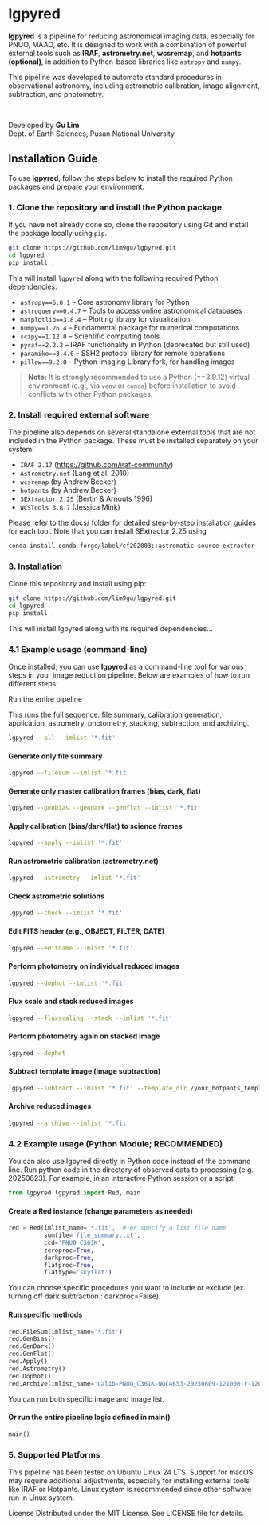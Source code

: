 # lgpyred

**lgpyred** is a pipeline for reducing astronomical imaging data, especially for PNUO, MAAO, etc. It is designed to work with a combination of powerful external tools such as **IRAF**, **astrometry.net**, **wcsremap**, and **hotpants (optional)**, in addition to Python-based libraries like `astropy` and `numpy`.  

This pipeline was developed to automate standard procedures in observational astronomy, including astrometric calibration, image alignment, subtraction, and photometry.

<br>

Developed by **Gu Lim**  
Dept. of Earth Sciences, Pusan National University


## Installation Guide

To use **lgpyred**, follow the steps below to install the required Python packages and prepare your environment.

### 1. Clone the repository and install the Python package

If you have not already done so, clone the repository using Git and install the package locally using `pip`.

```bash
git clone https://github.com/lim9gu/lgpyred.git
cd lgpyred
pip install .
```

This will install `lgpyred` along with the following required Python dependencies:

- `astropy==6.0.1` – Core astronomy library for Python  
- `astroquery==0.4.7` – Tools to access online astronomical databases  
- `matplotlib==3.8.4` – Plotting library for visualization  
- `numpy==1.26.4` – Fundamental package for numerical computations  
- `scipy==1.12.0` – Scientific computing tools  
- `pyraf==2.2.2` – IRAF functionality in Python (deprecated but still used)  
- `paramiko==3.4.0` – SSH2 protocol library for remote operations  
- `pillow==9.2.0` – Python Imaging Library fork, for handling images

> **Note:** It is strongly recommended to use a Python (==3.9.12) virtual environment (e.g., via `venv` or `conda`) before installation to avoid conflicts with other Python packages.

### 2. Install required external software

The pipeline also depends on several standalone external tools that are not included in the Python package. These must be installed separately on your system:

- `IRAF 2.17` (https://github.com/iraf-community)
- `Astrometry.net` (Lang et al. 2010)
- `wcsremap` (by Andrew Becker)
- `hotpants` (by Andrew Becker)
- `SExtractor 2.25` (Bertin & Arnouts 1996)
- `WCSTools 3.8.7` (Jessica Mink)

Please refer to the docs/ folder for detailed step-by-step installation guides for each tool. Note that you can install SExtractor 2.25 using 

```bash
conda install conda-forge/label/cf202003::astromatic-source-extractor
```

### 3. Installation

Clone this repository and install using pip:

```bash
git clone https://github.com/lim9gu/lgpyred.git
cd lgpyred
pip install .
```

This will install lgpyred along with its required dependencies...

### 4.1 Example usage (command-line)

Once installed, you can use **lgpyred** as a command-line tool for various steps in your image reduction pipeline. Below are examples of how to run different steps:

Run the entire pipeline

This runs the full sequence: file summary, calibration generation, application, astrometry, photometry, stacking, subtraction, and archiving.
```bash
lgpyred --all --imlist '*.fit'
```
#### Generate only file summary
```bash
lgpyred --filesum --imlist '*.fit'
```
#### Generate only master calibration frames (bias, dark, flat)
```bash
lgpyred --genbias --gendark --genflat --imlist '*.fit'
```
#### Apply calibration (bias/dark/flat) to science frames
```bash
lgpyred --apply --imlist '*.fit'
```
#### Run astrometric calibration (astrometry.net)
```bash
lgpyred --astrometry --imlist '*.fit'
```
#### Check astrometric solutions
```bash
lgpyred --check --imlist '*.fit'
```
#### Edit FITS header (e.g., OBJECT, FILTER, DATE)
```bash
lgpyred --editname --imlist '*.fit'
```
#### Perform photometry on individual reduced images
```bash
lgpyred --dophot --imlist '*.fit'
```
#### Flux scale and stack reduced images
```bash
lgpyred --fluxscaling --stack --imlist '*.fit'
```
#### Perform photometry again on stacked image
```bash
lgpyred --dophot
```
#### Subtract template image (image subtraction)
```bash
lgpyred --subtract --imlist '*.fit' --template_dir /your_hotpants_template_path/template_20250213/
```
#### Archive reduced images
```bash
lgpyred --archive --imlist '*.fit'
```

### 4.2 Example usage (Python Module; RECOMMENDED)
You can also use lgpyred directly in Python code instead of the command line.
Run python code in the directory of observed data to processing (e.g. 20250623).
For example, in an interactive Python session or a script:

```python
from lgpyred.lgpyred import Red, main
```

#### Create a Red instance (change parameters as needed)
```python
red = Red(imlist_name='*.fit',  # or specify a list file name
          sumfile='file_summary.txt',
          ccd='PNUO_C361K',
          zeroproc=True,
          darkproc=True,
          flatproc=True,
          flattype='skyflat')
```
You can choose specific procedures you want to include or exclude (ex. turning off dark subtraction : darkproc=False).

#### Run specific methods

```python
red.FileSum(imlist_name='*.fit')
red.GenBias()
red.GenDark()
red.GenFlat()
red.Apply()
red.Astrometry()
red.Dophot()
red.Archive(imlist_name='Calib-PNUO_C361K-NGC4653-20250609-121000-r-120.fits')
```
You can run both specific image and image list.

#### Or run the entire pipeline logic defined in main()
```python
main()
```

### 5. Supported Platforms
This pipeline has been tested on Ubuntu Linux 24 LTS.
Support for macOS may require additional adjustments, especially for installing external tools like IRAF or Hotpants. Linux system is recommended since other software run in Linux system.  

License
Distributed under the MIT License. See LICENSE file for details.
